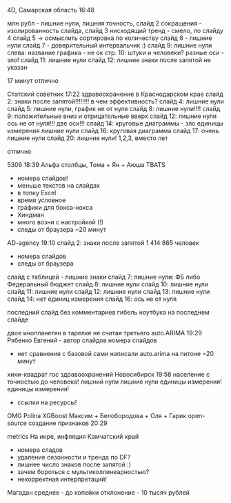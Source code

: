 4D, Самарская область
16:48

млн рубл - лишние нули, лишняя точность, слайд 2
сокращения - изолированность слайда, слайд 3
нисходящий тренд - смело, по слайду 4
слайд 5 -> осмыслить сортировка по количеству
слайд 6 - лишние нули
слайд 7 - доверительный интервальчик :)
слайд 9: лишние нули
слева: название графика - не ок
стр. 10: штуки и человеки?
разные оси - зло!
слайд 11: лишние нули
слайд 12: лишние знаки после запятой
не указан

17 минут
отлично

Статский советник
17:22
здравоохранение в Краснодарском крае
слайд 2: знаки после запятой!!!!!!!! в чем эффективность?
слайд 4: лишние нули
слайд 5: лишние нули, график не от нуля
слайд 8: лишние нули!!!!
слайд 9: положительные вниз и отрицательные вверх
слайд 12: лишние нули
ось не от нуля!!!
две оси!!!
слайд 14: круговые диаграммы - зло
единицы измерения
лишние нули
слайд 16:
круговая диаграмма
слайд 17: очень лишние нули
слайд 20: лишние нули!
1,2,3, вместо лет

отлично



5309
18:39
Альфа столбцы, Тома + Ян + Аюша
TBATS
- номера слайдов!
- меньше текстов на слайдах
- в топку Excel
- время условное
- графики для бокса-кокса
- Хиндман
- много возни с настройкой (!)
- следы от браузера
~20 минут


AD-agency
19:10
слайд 2: знаки после запятой
1 414 865 человек
- номера слайдов
- следы от браузера

слайд с таблицей - лишние знаки
слайд 7: лишние нули: ФБ либо Федеральный бюджет
слайд 8: лишние нули
слайд 10: лишние нули
слайд 11: лишние нули
слайд 12: лишние нули
слайд 13: лишние нули
слайд 14: нет единиц измерения
слайд 16: ось не от нуля

последний слайд без комментариев
гибель ноутбука на последнем слайде


двое инопланетян в тарелке не считая третьего
auto.ARIMA
19:29
Рябенко Евгений - автор слайдов
номера слайдов
- нет сравнения с базовой
сами написали auto.arima на питоне
~20 минут

хихи-квадрат
гос здравоохранений Новосибирск
19:58
население с точностью до человека!
лишний нули
лишние нули
единицы измерения!
единицы измерения!
+ ссылки на ресурсы!

OMG Polina
XGBoost
Максим + Белобородова + Оля + Гарик
open-source
создание признаков
20:29






metrics
На икре, инфляция Камчатский край
- номера сладов
- удаление сезонности и тренда по DF?
- лишнее число знаков после запятой :)
- зачем бороться с мультиколлинеарностью?
- некорректная интерпретаций!


Магадан
среднее - до копейки
отклонение - 10 тысяч рублей
